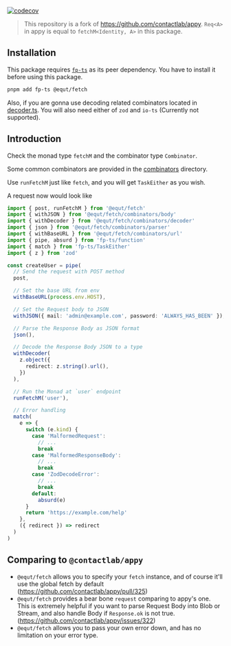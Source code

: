 [![codecov](https://codecov.io/gh/equt/fetch/branch/main/graph/badge.svg?token=EgscdLwP1m)](https://codecov.io/gh/equt/fetch)

> This repository is a fork of https://github.com/contactlab/appy. `Req<A>` in
> appy is equal to `fetchM<Identity, A>` in this package.

## Installation

This package requires [`fp-ts`](https://github.com/gcanti/fp-ts) as its peer
dependency. You have to install it before using this package.

```sh
pnpm add fp-ts @equt/fetch
```

Also, if you are gonna use decoding related combinators located in
[decoder.ts](./src/combinators/decoder.ts). You will also need either of `zod`
and `io-ts` (Currently not supported).

## Introduction

Check the monad type `fetchM` and the combinator type `Combinator`.

Some common combinators are provided in the [combinators](/src/combinators)
directory.

Use `runFetchM` just like `fetch`, and you will get `TaskEither` as you wish.

A request now would look like

```typescript
import { post, runFetchM } from '@equt/fetch'
import { withJSON } from '@equt/fetch/combinators/body'
import { withDecoder } from '@equt/fetch/combinators/decoder'
import { json } from '@equt/fetch/combinators/parser'
import { withBaseURL } from '@equt/fetch/combinators/url'
import { pipe, absurd } from 'fp-ts/function'
import { match } from 'fp-ts/TaskEither'
import { z } from 'zod'

const createUser = pipe(
  // Send the request with POST method
  post,

  // Set the base URL from env
  withBaseURL(process.env.HOST),

  // Set the Request body to JSON
  withJSON({ mail: 'admin@example.com', password: 'ALWAYS_HAS_BEEN' }),

  // Parse the Response Body as JSON format
  json(),

  // Decode the Response Body JSON to a type
  withDecoder(
    z.object({
      redirect: z.string().url(),
    })
  ),

  // Run the Monad at `user` endpoint
  runFetchM('user'),

  // Error handling
  match(
    e => {
      switch (e.kind) {
        case 'MalformedRequest':
          // ...
          break
        case 'MalformedResponseBody':
          // ...
          break
        case 'ZodDecodeError':
          // ...
          break
        default:
          absurd(e)
      }
      return 'https://example.com/help'
    },
    ({ redirect }) => redirect
  )
)
```

## Comparing to `@contactlab/appy`

- `@equt/fetch` allows you to specify your `fetch` instance, and of course it'll
  use the global fetch by default (https://github.com/contactlab/appy/pull/325)
- `@equt/fetch` provides a bear bone `request` comparing to appy's one. This is
  extremely helpful if you want to parse Request Body into Blob or Stream, and
  also handle Body if `Response.ok` is not true.
  (https://github.com/contactlab/appy/issues/322)
- `@equt/fetch` allows you to pass your own error down, and has no limitation on
  your error type.
